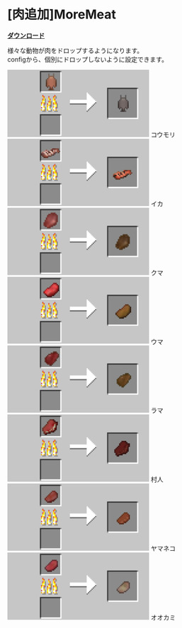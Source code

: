 # [肉追加]MoreMeat

[**ダウンロード**](https://github.com/eyeq/mod-1.11.2-MoreMeat/releases/download/1.0/1.11.2-MoreMeat-1.0.jar)

様々な動物が肉をドロップするようになります。  
configから、個別にドロップしないように設定できます。  

<img src="https://github.com/eyeq/mod-1.11.2-MoreMeat/blob/master/screenshots/%E7%84%BC%E3%81%84%E3%81%9F%E3%82%B3%E3%82%A6%E3%83%A2%E3%83%AA%E8%82%89(Cooked%20Bat%20Meat).png" width="320px">  
コウモリ

<img src="https://github.com/eyeq/mod-1.11.2-MoreMeat/blob/master/screenshots/%E7%84%BC%E3%81%8D%E3%82%A4%E3%82%AB(Cooked%20Squid).png" width="320px">  
イカ

<img src="https://github.com/eyeq/mod-1.11.2-MoreMeat/blob/master/screenshots/%E7%84%BC%E3%81%84%E3%81%9F%E7%86%8A%E8%82%89(Cooked%20Bear%20Meat).png" width="320px">  
クマ

<img src="https://github.com/eyeq/mod-1.11.2-MoreMeat/blob/master/screenshots/%E7%84%BC%E3%81%84%E3%81%9F%E9%A6%AC%E8%82%89(Cooked%20Horse%20Meat).png" width="320px">  
ウマ

<img src="https://github.com/eyeq/mod-1.11.2-MoreMeat/blob/master/screenshots/%E7%84%BC%E3%81%84%E3%81%9F%E3%83%A9%E3%83%9E%E8%82%89(Cooked%20Llama%20Meat).png" width="320px">  
ラマ

<img src="https://github.com/eyeq/mod-1.11.2-MoreMeat/blob/master/screenshots/%E7%84%BC%E3%81%84%E3%81%9F%E4%BA%BA%E8%82%89(Cooked%20Human).png" width="320px">  
村人

<img src="https://github.com/eyeq/mod-1.11.2-MoreMeat/blob/master/screenshots/%E7%84%BC%E3%81%84%E3%81%9F%E3%83%A4%E3%83%9E%E3%83%8D%E3%82%B3%E8%82%89(Cooked%20Ocelot%20Meat).png" width="320px">  
ヤマネコ

<img src="https://github.com/eyeq/mod-1.11.2-MoreMeat/blob/master/screenshots/%E7%84%BC%E3%81%84%E3%81%9F%E3%82%AA%E3%82%AA%E3%82%AB%E3%83%9F%E8%82%89(Cooked%20Wolf%20Meat).png" width="320px">  
オオカミ
